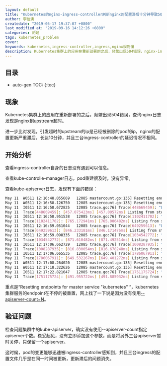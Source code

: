 ```yaml
---
layout: default
title: "Kubernetes的nginx-ingress-controller刷新nginx的配置滞后十分钟导致504"
author: 李佶澳
createdate: "2019-05-17 19:37:07 +0800"
last_modified_at: "2019-09-16 14:12:26 +0800"
categories: 问题
tags: kubernetes_problem
cover: 
keywords: kubernetes,ingress-controller,ingress,nginx规则慢
description: Kubernetes集群上的应用在重新部署的之后，频繁出现504错误，nginx-ingress-controller刷新配置滞后
---
```


## 目录
* auto-gen TOC:
{:toc}

## 现象

Kubernetes集群上的应用在重新部署的之后，频繁出现504错误，查询nginx日志发现是nginx到upstream超时。

进一步比对发现，引发超时的upstream的ip是已经被删除的pod的ip，nginx的配置更新严重滞后，长达10分钟，并且三台ingress-controller的延迟情况不相同。

## 开始分析

查看ingress-controller自身的日志没有遇到可以信息。

查看kube-controlle-manager日志，pod重建很及时，没有异常。

查看kube-apiserver日志，发现有下面的错误：

```sh
May 11  W0511 12:16:48.055669   12085 mastercount.go:135] Resetting endpoints for master service "kubernetes" to &{ } {kubernetes  default /api/v1/namespaces/
May 11  W0511 12:16:58.126750   12085 mastercount.go:135] Resetting endpoints for master service "kubernetes" to &{ } {kubernetes  default /api/v1/namespaces/
May 11  I0511 12:16:58.672825   12085 trace.go:76] Trace[448669459]: "List /api/v1/pods" (started: 2019-05-11 12:16:58.140742684 +0800 CST m=+9321924.400299946
May 11  Trace[448669459]: [457.075423ms] [457.00572ms] Listing from storage done
May 11  I0511 12:16:58.951538   12085 trace.go:76] Trace[1102411702]: "List /api/v1/pods" (started: 2019-05-11 12:16:58.159402971 +0800 CST m=+9321924.41896043
May 11  Trace[1102411702]: [765.172941ms] [765.006482ms] Listing from storage done
May 11  I0511 12:16:59.051044   12085 trace.go:76] Trace[649259613]: "List /api/v1/pods" (started: 2019-05-11 12:16:58.164831739 +0800 CST m=+9321924.424389018
May 11  Trace[649259613]: [846.233181ms] [846.171476ms] Listing from storage done
May 11  I0511 12:16:59.098335   12085 trace.go:76] Trace[1034542772]: "List /api/v1/pods" (started: 2019-05-11 12:16:58.214100403 +0800 CST m=+9321924.47365766
May 11  Trace[1034542772]: [871.610482ms] [871.492514ms] Listing from storage done
May 11  I0511 12:17:06.662729   12085 trace.go:76] Trace[1008287935]: "List /api/v1/pods" (started: 2019-05-11 12:17:05.83139885 +0800 CST m=+9321932.090956328
May 11  Trace[1008287935]: [816.830054ms] [816.678248ms] Listing from storage done
May 11  I0511 12:17:06.665535   12085 trace.go:76] Trace[1786067911]: "List /api/v1/pods" (started: 2019-05-11 12:17:06.001922322 +0800 CST m=+9321932.26147957
May 11  Trace[1786067911]: [649.532267ms] [649.401272ms] Listing from storage done
May 11  W0511 12:17:08.264020   12085 mastercount.go:135] Resetting endpoints for master service "kubernetes" to &{ } {kubernetes  default /api/v1/namespaces/
May 11  W0511 12:17:18.322626   12085 mastercount.go:135] Resetting endpoints for master service "kubernetes" to &{ } {kubernetes  default /api/v1/namespaces/
May 11  I0511 12:17:22.821647   12085 trace.go:76] Trace[1751175724]: "List /api/v1/pods" (started: 2019-05-11 12:17:22.316292977 +0800 CST m=+9321948.57585028
May 11  Trace[1751175724]: [491.955722ms] [491.885932ms] Listing from storage done
```

重点是“Resetting endpoints for master service "kubernetes" ”，kubernetes集群服务的endpoint在不停的被重置，网上找了一下说是因为没有使用[--apiserver-count=N](https://blog.51cto.com/ipcpu/1981771)。

## 验证问题 

检查问题集群中的kube-apiserver，确实没有使用--apiserver-count指定apiserver个数。稳妥起见，没有立即添加这个参数，而是将另外三台apiserver暂时关停，只保留一个apiserver。

这时候，pod的变更能够迅速被ingress-controller感知到，并且三台ingress的配置文件几乎是在同一时间被更新，更新滞后的问题消失。
